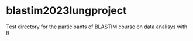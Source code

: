 # blastim2023lungproject
Test directory for the participants of BLASTIM course on data analisys with R
